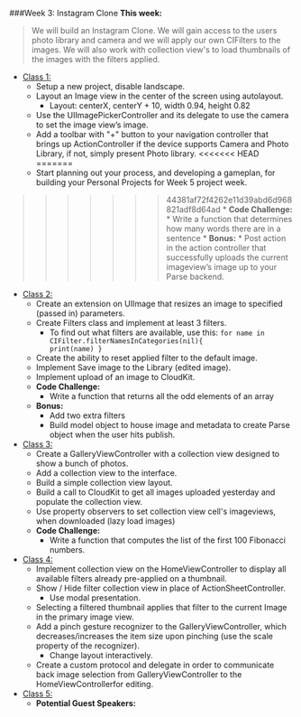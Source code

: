 ###Week 3: Instagram Clone
**This week:**
>We will build an Instagram Clone. We will gain access to the users photo library and camera and we will
apply our own CIFilters to the images. We will also work with collection view's to load thumbnails
of the images with the filters applied.

  * [Class 1:](class-1/)
  	* Setup a new project, disable landscape.
	* Layout an Image view in the center of the screen using autolayout. 
		* Layout: centerX, centerY + 10, width 0.94, height 0.82
	* Use the UIImagePickerController and its delegate to use the camera to set the image view’s image. 
	* Add a toolbar with "+" button to your navigation controller that brings up ActionController if the device supports Camera and Photo Library, if not, simply present Photo library.
<<<<<<< HEAD
=======
	* Start planning out your process, and developing a gameplan, for building your Personal Projects for Week 5 project week.
>>>>>>> 44381af72f4262e11d39abd6d968821adf8d64ad
	* **Code Challenge:** 
		* Write a function that determines how many words there are in a sentence
	* **Bonus:** 
		* Post action in the action controller that successfully uploads the current imageview’s image up to your Parse backend.
  * [Class 2:](class-2/)
  	* Create an extension on UIImage that resizes an image to specified (passed in) parameters.
	* Create Filters class and implement at least 3 filters. 
		* To find out what filters are available, use this:
			`for name in CIFilter.filterNamesInCategories(nil){            
			print(name)
			}`
	* Create the ability to reset applied filter to the default image.
	* Implement Save image to the Library (edited image).
	* Implement upload of an image to CloudKit.
	* **Code Challenge:** 
		* Write a function that returns all the odd elements of an array
	* **Bonus:**
 		* Add two extra filters 
 		* Build model object to house image and metadata to create Parse object when the user hits publish.
  * [Class 3:](class-3/)
  	* Create a GalleryViewController with a collection view designed to show a bunch of photos.
	* Add a collection view to the interface.
	* Build a simple collection view layout.
	* Build a call to CloudKit to get all images uploaded yesterday and populate the collection view.
	* Use property observers to set collection view cell's imageviews, when downloaded (lazy load images)
	* **Code Challenge:** 
		* Write a function that computes the list of the first 100 Fibonacci numbers.
  * [Class 4:](class-4/)
 	* Implement collection view on the HomeViewController to display all available filters already pre-applied on a thumbnail.
	* Show / Hide filter collection view in place of ActionSheetController. 
		* Use modal presentation.
	* Selecting a filtered thumbnail applies that filter to the current Image in the primary image view.
	* Add a pinch gesture recognizer to the GalleryViewController, which decreases/increases the item size upon pinching (use the scale property of the recognizer). 
		* Change layout interactively.
	* Create a custom protocol and delegate in order to communicate back image selection from GalleryViewController to the HomeViewControllerfor editing.
  * [Class 5:](class-5/)
  	* **Potential Guest Speakers:**